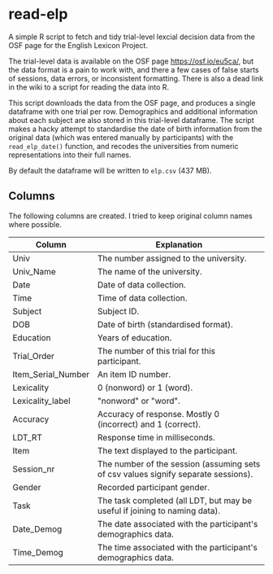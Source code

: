 # read-elp

A simple R script to fetch and tidy trial-level lexcial decision data from the OSF page for the English Lexicon Project.

The trial-level data is available on the OSF page https://osf.io/eu5ca/, but the data format is a pain to work with, and there a few cases of false starts of sessions, data errors, or inconsistent formatting. There is also a dead link in the wiki to a script for reading the data into R.

This script downloads the data from the OSF page, and produces a single dataframe with one trial per row. Demographics and additional information about each subject are also stored in this trial-level dataframe. The script makes a hacky attempt to standardise the date of birth information from the original data (which was entered manually by participants) with the `read_elp_date()` function, and recodes the universities from numeric representations into their full names.

By default the dataframe will be written to `elp.csv` (437 MB).

## Columns

The following columns are created. I tried to keep original column names where possible.

| Column             | Explanation                                                                        |
|--------------------|------------------------------------------------------------------------------------|
| Univ               | The number assigned to the university.                                             |
| Univ_Name          | The name of the university.                                                        |
| Date               | Date of data collection.                                                           |
| Time               | Time of data collection.                                                           |
| Subject            | Subject ID.                                                                        |
| DOB                | Date of birth (standardised format).                                               |
| Education          | Years of education.                                                                |
| Trial_Order        | The number of this trial for this participant.                                     |
| Item_Serial_Number | An item ID number.                                                                 |
| Lexicality         | 0 (nonword) or 1 (word).                                                           |
| Lexicality_label   | "nonword" or "word".                                                               |
| Accuracy           | Accuracy of response. Mostly 0 (incorrect) and 1 (correct).                        |
| LDT_RT             | Response time in milliseconds.                                                     |
| Item               | The text displayed to the participant.                                             |
| Session_nr         | The number of the session (assuming sets of csv values signify separate sessions). |
| Gender             | Recorded participant gender.                                                       |
| Task               | The task completed (all LDT, but may be useful if joining to naming data).         |
| Date_Demog         | The date associated with the participant's demographics data.                      |
| Time_Demog         | The time associated with the participant's demographics data.                      |
